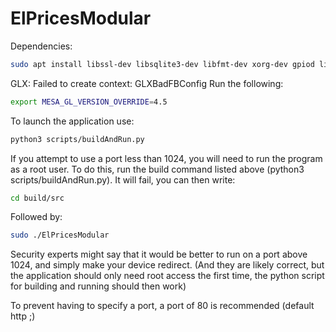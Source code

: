 # ElPricesModular

Dependencies:

``` bash
sudo apt install libssl-dev libsqlite3-dev libfmt-dev xorg-dev gpiod libgpiod-dev libasio-dev
```

GLX: Failed to create context: GLXBadFBConfig
Run the following:
``` bash 
export MESA_GL_VERSION_OVERRIDE=4.5
```

To launch the application use:
``` bash 
python3 scripts/buildAndRun.py
```

If you attempt to use a port less than 1024, you will need to run the program as a root user.
To do this, run the build command listed above (python3 scripts/buildAndRun.py). It will fail, you can then write:
``` bash 
cd build/src
```

Followed by:
``` bash 
sudo ./ElPricesModular
```

Security experts might say that it would be better to run on a port above 1024, and simply make your device redirect.
(And they are likely correct, but the application should only need root access the first time, the python script for building and running should then work)

To prevent having to specify a port, a port of 80 is recommended (default http ;)